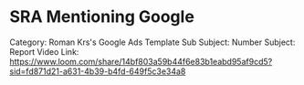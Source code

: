 # SRA Mentioning Google

Category: Roman Krs's Google Ads Template
Sub Subject: Number
Subject: Report
Video Link: https://www.loom.com/share/14bf803a59b44f6e83b1eabd95af9cd5?sid=fd871d21-a631-4b39-b4fd-649f5c3e34a8